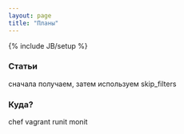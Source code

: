 ```yaml
---
layout: page
title: "Планы"
---
```

{% include JB/setup %}

### Статьи

сначала получаем, затем используем
skip_filters

### Куда?

chef
vagrant
runit
monit

